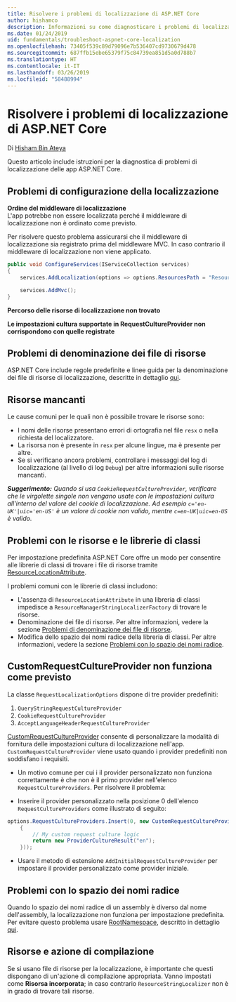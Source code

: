 ```yaml
---
title: Risolvere i problemi di localizzazione di ASP.NET Core
author: hishamco
description: Informazioni su come diagnosticare i problemi di localizzazione nelle app ASP.NET Core.
ms.date: 01/24/2019
uid: fundamentals/troubleshoot-aspnet-core-localization
ms.openlocfilehash: 73405f539c89d79096e7b536407cd9730679d478
ms.sourcegitcommit: 687ffb15ebe65379f75c84739ea851d5a0d788b7
ms.translationtype: HT
ms.contentlocale: it-IT
ms.lasthandoff: 03/26/2019
ms.locfileid: "58488994"
---
```

# <a name="troubleshoot-aspnet-core-localization"></a>Risolvere i problemi di localizzazione di ASP.NET Core

Di [Hisham Bin Ateya](https://github.com/hishamco)

Questo articolo include istruzioni per la diagnostica di problemi di localizzazione delle app ASP.NET Core.

## <a name="localization-configuration-issues"></a>Problemi di configurazione della localizzazione

**Ordine del middleware di localizzazione**  
L'app potrebbe non essere localizzata perché il middleware di localizzazione non è ordinato come previsto.

Per risolvere questo problema assicurarsi che il middleware di localizzazione sia registrato prima del middleware MVC. In caso contrario il middleware di localizzazione non viene applicato.

```csharp
public void ConfigureServices(IServiceCollection services)
{
    services.AddLocalization(options => options.ResourcesPath = "Resources");

    services.AddMvc();
}
```

**Percorso delle risorse di localizzazione non trovato**

**Le impostazioni cultura supportate in RequestCultureProvider non corrispondono con quelle registrate**  

## <a name="resource-file-naming-issues"></a>Problemi di denominazione dei file di risorse

ASP.NET Core include regole predefinite e linee guida per la denominazione dei file di risorse di localizzazione, descritte in dettaglio [qui](xref:fundamentals/localization?view=aspnetcore-2.2#resource-file-naming).

## <a name="missing-resources"></a>Risorse mancanti

Le cause comuni per le quali non è possibile trovare le risorse sono:

- I nomi delle risorse presentano errori di ortografia nel file `resx` o nella richiesta del localizzatore.
- La risorsa non è presente in `resx` per alcune lingue, ma è presente per altre.
- Se si verificano ancora problemi, controllare i messaggi del log di localizzazione (al livello di log `Debug`) per altre informazioni sulle risorse mancanti.

_**Suggerimento:** Quando si usa `CookieRequestCultureProvider`, verificare che le virgolette singole non vengano usate con le impostazioni cultura all'interno del valore del cookie di localizzazione. Ad esempio `c='en-UK'|uic='en-US'` è un valore di cookie non valido, mentre `c=en-UK|uic=en-US` è valido._

## <a name="resources--class-libraries-issues"></a>Problemi con le risorse e le librerie di classi

Per impostazione predefinita ASP.NET Core offre un modo per consentire alle librerie di classi di trovare i file di risorse tramite [ResourceLocationAttribute](/dotnet/api/microsoft.extensions.localization.resourcelocationattribute?view=aspnetcore-2.1).

I problemi comuni con le librerie di classi includono:
- L'assenza di `ResourceLocationAttribute` in una libreria di classi impedisce a `ResourceManagerStringLocalizerFactory` di trovare le risorse.
- Denominazione dei file di risorse. Per altre informazioni, vedere la sezione [Problemi di denominazione dei file di risorse](#resource-file-naming-issues).
- Modifica dello spazio dei nomi radice della libreria di classi. Per altre informazioni, vedere la sezione [Problemi con lo spazio dei nomi radice](#root-namespace-issues).

## <a name="customrequestcultureprovider-doesnt-work-as-expected"></a>CustomRequestCultureProvider non funziona come previsto

La classe `RequestLocalizationOptions` dispone di tre provider predefiniti:

1. `QueryStringRequestCultureProvider`
2. `CookieRequestCultureProvider`
3. `AcceptLanguageHeaderRequestCultureProvider`

[CustomRequestCultureProvider](/dotnet/api/microsoft.aspnetcore.localization.customrequestcultureprovider?view=aspnetcore-2.1) consente di personalizzare la modalità di fornitura delle impostazioni cultura di localizzazione nell'app. `CustomRequestCultureProvider` viene usato quando i provider predefiniti non soddisfano i requisiti.

- Un motivo comune per cui i il provider personalizzato non funziona correttamente è che non è il primo provider nell'elenco `RequestCultureProviders`. Per risolvere il problema:

- Inserire il provider personalizzato nella posizione 0 dell'elenco `RequestCultureProviders` come illustrato di seguito:

```csharp
options.RequestCultureProviders.Insert(0, new CustomRequestCultureProvider(async context =>
    {
        // My custom request culture logic
        return new ProviderCultureResult("en");
    }));
```

- Usare il metodo di estensione `AddInitialRequestCultureProvider` per impostare il provider personalizzato come provider iniziale.

## <a name="root-namespace-issues"></a>Problemi con lo spazio dei nomi radice

Quando lo spazio dei nomi radice di un assembly è diverso dal nome dell'assembly, la localizzazione non funziona per impostazione predefinita. Per evitare questo problema usare [RootNamespace](/dotnet/api/microsoft.extensions.localization.rootnamespaceattribute?view=aspnetcore-2.1), descritto in dettaglio [qui](xref:fundamentals/localization?view=aspnetcore-2.2#resource-file-naming).

## <a name="resources--build-action"></a>Risorse e azione di compilazione

Se si usano file di risorse per la localizzazione, è importante che questi dispongano di un'azione di compilazione appropriata. Vanno impostati come **Risorsa incorporata**; in caso contrario `ResourceStringLocalizer` non è in grado di trovare tali risorse.
